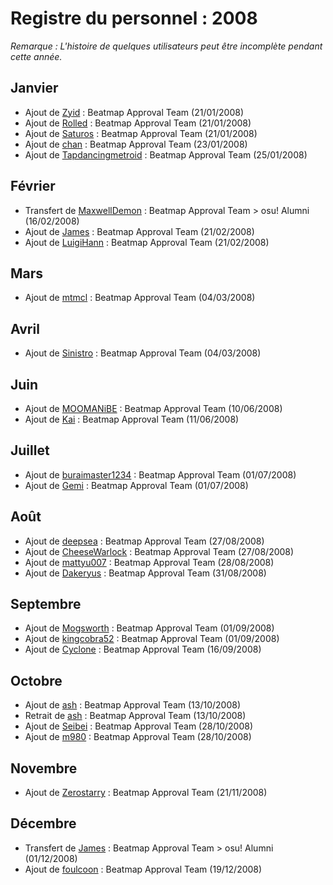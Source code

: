 # Registre du personnel : 2008

*Remarque : L'histoire de quelques utilisateurs peut être incomplète pendant cette année.*

## Janvier

- Ajout de [Zyid](https://osu.ppy.sh/users/2778) : Beatmap Approval Team (21/01/2008)
- Ajout de [Rolled](https://osu.ppy.sh/users/5243) : Beatmap Approval Team (21/01/2008)
- Ajout de [Saturos](https://osu.ppy.sh/users/3781) : Beatmap Approval Team (21/01/2008)
- Ajout de [chan](https://osu.ppy.sh/users/94) : Beatmap Approval Team (23/01/2008)
- Ajout de [Tapdancingmetroid](https://osu.ppy.sh/users/1733) : Beatmap Approval Team (25/01/2008)

## Février

- Transfert de [MaxwellDemon](https://osu.ppy.sh/users/4254) : Beatmap Approval Team > osu! Alumni (16/02/2008)
- Ajout de [James](https://osu.ppy.sh/users/5728) : Beatmap Approval Team (21/02/2008)
- Ajout de [LuigiHann](https://osu.ppy.sh/users/1079) : Beatmap Approval Team (21/02/2008)

## Mars

- Ajout de [mtmcl](https://osu.ppy.sh/users/5960) : Beatmap Approval Team (04/03/2008)

## Avril

- Ajout de [Sinistro](https://osu.ppy.sh/users/5530) : Beatmap Approval Team (04/03/2008)

## Juin

- Ajout de [MOOMANiBE](https://osu.ppy.sh/users/8950) : Beatmap Approval Team (10/06/2008)
- Ajout de [Kai](https://osu.ppy.sh/users/4537) : Beatmap Approval Team (11/06/2008)

## Juillet

- Ajout de [buraimaster1234](https://osu.ppy.sh/users/5772) : Beatmap Approval Team (01/07/2008)
- Ajout de [Gemi](https://osu.ppy.sh/users/7365) : Beatmap Approval Team (01/07/2008)

## Août

- Ajout de [deepsea](https://osu.ppy.sh/users/7824) : Beatmap Approval Team (27/08/2008)
- Ajout de [CheeseWarlock](https://osu.ppy.sh/users/9072) : Beatmap Approval Team (27/08/2008)
- Ajout de [mattyu007](https://osu.ppy.sh/users/4934) : Beatmap Approval Team (28/08/2008)
- Ajout de [Dakeryus](https://osu.ppy.sh/users/10441) : Beatmap Approval Team (31/08/2008)

## Septembre

- Ajout de [Mogsworth](https://osu.ppy.sh/users/4018) : Beatmap Approval Team (01/09/2008)
- Ajout de [kingcobra52](https://osu.ppy.sh/users/9934) : Beatmap Approval Team (01/09/2008)
- Ajout de [Cyclone](https://osu.ppy.sh/users/18589) : Beatmap Approval Team (16/09/2008)

## Octobre

- Ajout de [ash](https://osu.ppy.sh/users/11593) : Beatmap Approval Team (13/10/2008)
- Retrait de [ash](https://osu.ppy.sh/users/11593) : Beatmap Approval Team (13/10/2008)
- Ajout de [Seibei](https://osu.ppy.sh/users/31537) : Beatmap Approval Team (28/10/2008)
- Ajout de [m980](https://osu.ppy.sh/users/3288) : Beatmap Approval Team (28/10/2008)

## Novembre

- Ajout de [Zerostarry](https://osu.ppy.sh/users/3480) : Beatmap Approval Team (21/11/2008)

## Décembre

- Transfert de [James](https://osu.ppy.sh/users/5728) : Beatmap Approval Team > osu! Alumni (01/12/2008)
- Ajout de [foulcoon](https://osu.ppy.sh/users/19883) : Beatmap Approval Team (19/12/2008)
